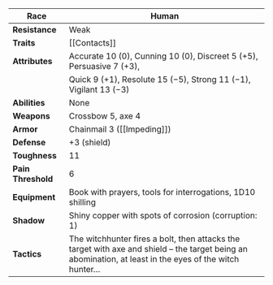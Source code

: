 
| **Race**           | Human                                                                                                                                                  |
| ------------------ | ------------------------------------------------------------------------------------------------------------------------------------------------------ |
| **Resistance**     | Weak                                                                                                                                                   |
| **Traits**         | [[Contacts]]                                                                                                                                           |
| **Attributes**     | Accurate 10 (0), Cunning 10 (0), Discreet 5 (+5), Persuasive 7 (+3),                                                                                   |
|                    | Quick 9 (+1), Resolute 15 (−5), Strong 11 (−1), Vigilant 13 (−3)                                                                                       |
| **Abilities**      | None                                                                                                                                                   |
| **Weapons**        | Crossbow 5, axe 4                                                                                                                                      |
| **Armor**          | Chainmail 3 ([[Impeding]])                                                                                                                             |
| **Defense**        | +3 (shield)                                                                                                                                            |
| **Toughness**      | 11                                                                                                                                                     |
| **Pain Threshold** | 6                                                                                                                                                      |
| **Equipment**      | Book with prayers, tools for interrogations, 1D10 shilling                                                                                             |
| **Shadow**         | Shiny copper with spots of corrosion (corruption: 1)                                                                                                   |
| **Tactics**        | The witchhunter fires a bolt, then attacks the target with axe and shield – the target being an abomination, at least in the eyes of the witch hunter… |